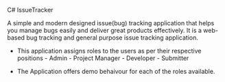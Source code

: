 C# IssueTracker

A simple and modern designed issue(bug) tracking application that helps you manage bugs easily and deliver great products effectively. It is a web-based bug tracking and general purpose issue tracking application.

- This application assigns roles to the users as per their respective positions
      - Admin
      - Project Manager
      - Developer
      - Submitter

- The Application offers demo behaivour for each of the roles available.
